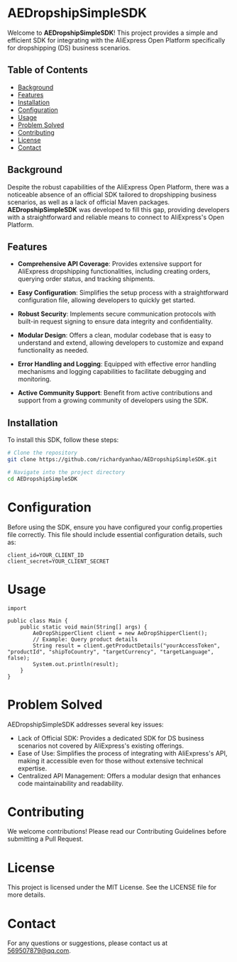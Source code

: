 # AEDropshipSimpleSDK

Welcome to **AEDropshipSimpleSDK**! This project provides a simple and efficient SDK for integrating with the AliExpress Open Platform specifically for dropshipping (DS) business scenarios.

## Table of Contents

- [Background](#background)
- [Features](#features)
- [Installation](#installation)
- [Configuration](#configuration)
- [Usage](#usage)
- [Problem Solved](#problem-solved)
- [Contributing](#contributing)
- [License](#license)
- [Contact](#contact)

## Background

Despite the robust capabilities of the AliExpress Open Platform, there was a noticeable absence of an official SDK tailored to dropshipping business scenarios, as well as a lack of official Maven packages. **AEDropshipSimpleSDK** was developed to fill this gap, providing developers with a straightforward and reliable means to connect to AliExpress's Open Platform.

## Features

- **Comprehensive API Coverage**: Provides extensive support for AliExpress dropshipping functionalities, including creating orders, querying order status, and tracking shipments.

- **Easy Configuration**: Simplifies the setup process with a straightforward configuration file, allowing developers to quickly get started.

- **Robust Security**: Implements secure communication protocols with built-in request signing to ensure data integrity and confidentiality.

- **Modular Design**: Offers a clean, modular codebase that is easy to understand and extend, allowing developers to customize and expand functionality as needed.

- **Error Handling and Logging**: Equipped with effective error handling mechanisms and logging capabilities to facilitate debugging and monitoring.

- **Active Community Support**: Benefit from active contributions and support from a growing community of developers using the SDK.

## Installation

To install this SDK, follow these steps:

```bash
# Clone the repository
git clone https://github.com/richardyanhao/AEDropshipSimpleSDK.git

# Navigate into the project directory
cd AEDropshipSimpleSDK
```

# Configuration
Before using the SDK, ensure you have configured your config.properties file correctly. This file should include essential configuration details, such as:
```
client_id=YOUR_CLIENT_ID
client_secret=YOUR_CLIENT_SECRET
```

# Usage
```
import 

public class Main {
    public static void main(String[] args) {
        AeDropShipperClient client = new AeDropShipperClient();
        // Example: Query product details
        String result = client.getProductDetails("yourAccessToken", "productId", "shipToCountry", "targetCurrency", "targetLanguage", false);
        System.out.println(result);
    }
}
```

# Problem Solved
AEDropshipSimpleSDK addresses several key issues:
- Lack of Official SDK: Provides a dedicated SDK for DS business scenarios not covered by AliExpress's existing offerings.
- Ease of Use: Simplifies the process of integrating with AliExpress's API, making it accessible even for those without extensive technical expertise.
- Centralized API Management: Offers a modular design that enhances code maintainability and readability.

# Contributing
We welcome contributions! Please read our Contributing Guidelines before submitting a Pull Request.
# License
This project is licensed under the MIT License. See the LICENSE file for more details.
# Contact
For any questions or suggestions, please contact us at 569507879@qq.com.

